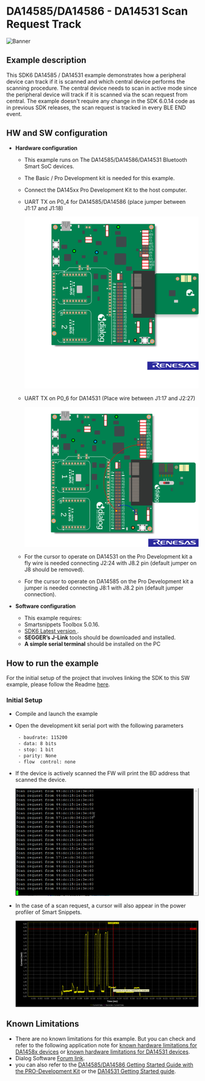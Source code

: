 # DA14585/DA14586 - DA14531 Scan Request Track

![Banner](https://s3.eu-central-1.amazonaws.com/lpccs-docs.renesas.com/metadata/BLE_SDK6_examples/connectivity/scan_request_track/banner.svg?v=1)


## Example description

This SDK6 DA14585 / DA14531 example demonstrates how a peripheral device can track if it is scanned and which central device 
performs the scanning procedure.
The central device needs to scan in active mode since the peripheral device will track if it is scanned via
the scan request from central.
The example doesn't require any change in the SDK 6.0.14 code as in previous SDK releases, the scan request is tracked in every BLE END event.
	
## HW and SW configuration


* **Hardware configuration**

	- This example runs on The DA14585/DA14586/DA14531 Bluetooth Smart SoC devices.
	- The Basic / Pro Development kit is needed for this example.
	- Connect the DA145xx Pro Development Kit to the host computer.
	- UART TX on P0_4 for DA14585/DA14586 (place jumper between J1:17 and J1:18)

		![DA14585_connection_wires](assets/DA14585_connection_wires.svg)
	- UART TX on P0_6 for DA14531 (Place wire between J1:17 and J2:27)
	
		![DA14531_connection_wires](assets/DA14531_connection_wires.svg)
	- For the cursor to operate on DA14531 on the Pro Development kit a fly wire is needed connecting J2:24 with J8.2 pin (default jumper on J8 should be removed).
	- For the cursor to operate on DA14585 on the Pro Development kit a jumper is needed connecting J8:1 with J8.2 pin (default jumper connection).

* **Software configuration**

	- This example requires:
    * Smartsnippets Toolbox 5.0.16.
    * [SDK6 Latest version ](https://www.renesas.com/eu/en/document/swo/sdk601811821-da1453x-da145856?r=1564826).
	- **SEGGER’s J-Link** tools should be downloaded and installed.
	- **A simple serial terminal** should be installed on the PC


## How to run the example

For the initial setup of the project that involves linking the SDK to this SW example, please follow the Readme [here](https://github.com/dialog-semiconductor/BLE_SDK6_examples).

### Initial Setup

 - Compile and launch the example
 - Open the development kit serial port with the following parameters

		- baudrate: 115200
		- data: 8 bits
		- stop: 1 bit
		- parity: None
		- flow  control: none
 - If the device is actively scanned the FW will print the BD address that scanned the device.
 
	![scan_requests_print](assets/scan_requests_print.png)
 - In the case of a scan request, a cursor will also appear in the power profiler of Smart Snippets.

	![scan_request_cursor](assets/scan_request_cursor.png)


## Known Limitations


- There are no known limitations for this example. But you can check and refer to the following application note for
[known hardware limitations for DA1458x devices](https://www.dialog-semiconductor.com/sites/default/files/da1458x-knownlimitations_2019_01_07.pdf) or [known hardware limitations for DA14531 devices](https://www.dialog-semiconductor.com/da14531_HW_Limitation).
- Dialog Software [Forum link](https://www.dialog-semiconductor.com/forum).
- you can also refer to the [DA14585/DA14586 Getting Started Guide with the PRO-Development Kit](http://lpccs-docs.dialog-semiconductor.com/da14585_getting_started/index.html) or the [DA14531 Getting Started guide](https://www.dialog-semiconductor.com/da14531-getting-started).


